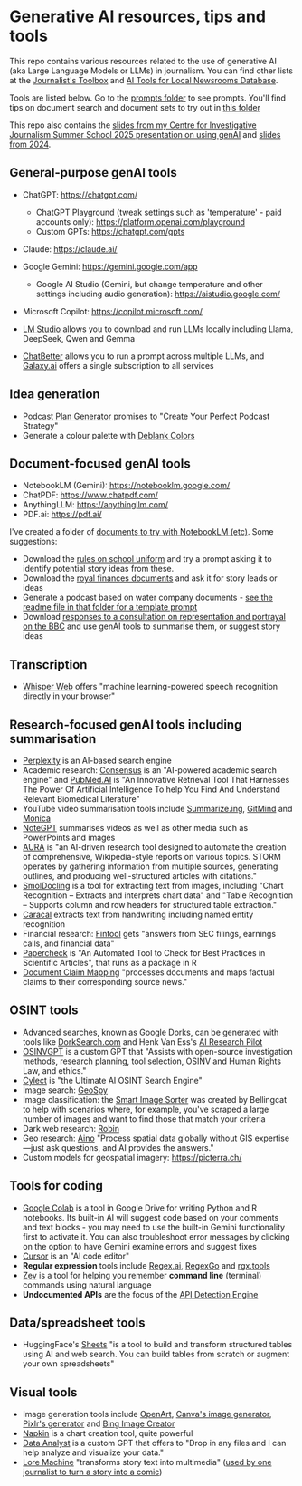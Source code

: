 # Generative AI resources, tips and tools

This repo contains various resources related to the use of generative AI (aka Large Language Models or LLMs) in journalism. You can find other lists at the [Journalist's Toolbox](https://journaliststoolbox.ai/chatgpt-tools/) and [AI Tools for Local Newsrooms Database](https://airtable.com/appnP5pmnsMFGYoAI/shrQeIsvzGoTbdp7b/tblvwDhL4X23V1pTp/viwN8zctay9H2N0ir?blocks=hide).

Tools are listed below. Go to the [prompts folder](https://github.com/paulbradshaw/genAI/tree/main/prompts) to see prompts. You'll find tips on document search and document sets to try out in [this folder](https://github.com/paulbradshaw/genAI/tree/main/docsfornotebooklm)

This repo also contains the [slides from my Centre for Investigative Journalism Summer School 2025 presentation on using genAI](https://github.com/paulbradshaw/genAI/blob/main/AI%20in%20journalism%20CIJ%202025.pdf) and [slides from 2024](https://github.com/paulbradshaw/genAI/blob/main/AI%20in%20journalism%20CIJ%202024.pdf).

## General-purpose genAI tools

* ChatGPT: https://chatgpt.com/
  * ChatGPT Playground (tweak settings such as 'temperature' - paid accounts only): https://platform.openai.com/playground
  * Custom GPTs: https://chatgpt.com/gpts
* Claude: https://claude.ai/
* Google Gemini: https://gemini.google.com/app
  * Google AI Studio (Gemini, but change temperature and other settings including audio generation): https://aistudio.google.com/
* Microsoft Copilot: https://copilot.microsoft.com/
* [LM Studio](https://lmstudio.ai/) allows you to download and run LLMs locally including Llama, DeepSeek, Qwen and Gemma

* [ChatBetter](https://www.chatbetter.com/) allows you to run a prompt across multiple LLMs, and [Galaxy.ai](https://galaxy.ai/) offers a single subscription to all services 

## Idea generation

* [Podcast Plan Generator](https://planner.alitu.com/) promises to "Create Your Perfect Podcast Strategy"
* Generate a colour palette with [Deblank Colors](https://deblank.com/colors)

## Document-focused genAI tools

* NotebookLM (Gemini): https://notebooklm.google.com/
* ChatPDF: https://www.chatpdf.com/
* AnythingLLM: https://anythingllm.com/
* PDF.ai: https://pdf.ai/

I've created a folder of [documents to try with NotebookLM (etc)](https://github.com/paulbradshaw/genAI/tree/main/docsfornotebooklm). Some suggestions:

* Download the [rules on school uniform](https://github.com/paulbradshaw/genAI/tree/main/docsfornotebooklm/schooluniformrules) and try a prompt asking it to identify potential story ideas from these.
* Download the [royal finances documents](https://github.com/paulbradshaw/genAI/tree/main/docsfornotebooklm/royalfinances) and ask it for story leads or ideas
* Generate a podcast based on water company documents - [see the readme file in that folder for a template prompt](https://github.com/paulbradshaw/genAI/tree/main/docsfornotebooklm/waterplans)
* Download [responses to a consultation on representation and portrayal on the BBC](https://github.com/paulbradshaw/genAI/tree/main/docsfornotebooklm/consultationbbc) and use genAI tools to summarise them, or suggest story ideas

## Transcription

* [Whisper Web](https://huggingface.co/spaces/Xenova/whisper-web) offers "machine learning-powered speech recognition directly in your browser"

## Research-focused genAI tools including summarisation

* [Perplexity](https://www.perplexity.ai/) is an AI-based search engine
* Academic research: [Consensus](https://consensus.app) is an "AI-powered academic search engine" and [PubMed.AI](https://www.pubmed.ai/home) is "An Innovative Retrieval Tool That Harnesses The Power Of Artificial Intelligence To help You Find And Understand Relevant Biomedical Literature"
* YouTube video summarisation tools include [Summarize.ing](https://summarize.ing/), [GitMind](https://gitmind.com/youtube-video-summarizer) and [Monica](https://monica.im/en/products/ai-video-summarizer)
* [NoteGPT](https://notegpt.io/) summarises videos as well as other media such as PowerPoints and images
* [AURA](https://www.journalismai.info/blog/an-ai-research-tool-for-journalists) is "an AI-driven research tool designed to automate the creation of comprehensive, Wikipedia-style reports on various topics. STORM operates by gathering information from multiple sources, generating outlines, and producing well-structured articles with citations."
* [SmolDocling](https://huggingface.co/ds4sd/SmolDocling-256M-preview) is a tool for extracting text from images, including "Chart Recognition – Extracts and interprets chart data" and "Table Recognition – Supports column and row headers for structured table extraction."
* [Caracal](https://huggingface.co/spaces/wjbmattingly/caracal) extracts text from handwriting including named entity recognition
* Financial research: [Fintool](https://fintool.com/) gets "answers from SEC filings, earnings calls, and financial data"
* [Papercheck](https://daniellakens.blogspot.com/2025/06/introducing-papercheck.html?m=1) is "An Automated Tool to Check for Best Practices in Scientific Articles", that runs as a package in R
* [Document Claim Mapping](https://github.com/francesco-s/document-claim-mapping) "processes documents and maps factual claims to their corresponding source news."

## OSINT tools

* Advanced searches, known as Google Dorks, can be generated with tools like [DorkSearch.com](https://dorksearch.com/) and Henk Van Ess's [AI Research Pilot](https://digitaldigging.org/research/)
* [OSINVGPT](https://chatgpt.com/g/g-Mk7QifBG8-osinvgpt) is a custom GPT that "Assists with open-source investigation methods, research planning, tool selection, OSINV and Human Rights Law, and ethics."
* [Cylect](https://cylect.io/) is "the Ultimate AI OSINT Search Engine"
* Image search: [GeoSpy](https://geospy.web.app/)
* Image classification: the [Smart Image Sorter](https://colab.research.google.com/github/bellingcat/smart-image-sorter/blob/main/interface.ipynb) was created by Bellingcat to help with scenarios where, for example, you've scraped a large number of images and want to find those that match your criteria
* Dark web research: [Robin](https://github.com/apurvsinghgautam/robin) 
* Geo research: [Aino](https://aino.world/) "Process spatial data globally without GIS expertise—just ask questions, and AI provides the answers."
* Custom models for geospatial imagery: https://picterra.ch/


## Tools for coding

* [Google Colab](https://colab.research.google.com/) is a tool in Google Drive for writing Python and R notebooks. Its built-in AI will suggest code based on your comments and text blocks - you may need to use the built-in Gemini functionality first to activate it. You can also troubleshoot error messages by clicking on the option to have Gemini examine errors and suggest fixes
* [Cursor](https://www.cursor.com/en) is an "AI code editor"
* **Regular expression** tools include [Regex.ai](https://regex.ai/), [RegexGo](https://www.regexgo.com/) and [rgx.tools](https://rgx.tools/)
* [Zev](https://github.com/dtnewman/zev#readme) is a tool for helping you remember **command line** (terminal) commands using natural language
* **Undocumented APIs** are the focus of the [API Detection Engine](https://github.com/ecz2515/api-detection-engine)

  
## Data/spreadsheet tools

* HuggingFace's [Sheets](https://huggingface.co/spaces/aisheets/sheets) "is a tool to build and transform structured tables using AI and web search. You can build tables from scratch or augment your own spreadsheets"

## Visual tools

* Image generation tools include [OpenArt](https://openart.ai/), [Canva's image generator](https://www.canva.com/ai-image-generator/), [Pixlr's generator](https://pixlr.com/image-generator/) and [Bing Image Creator](https://www.bing.com/images/create)
* [Napkin](https://www.napkin.ai/) is a chart creation tool, quite powerful
* [Data Analyst](https://chatgpt.com/g/g-HMNcP6w7d-data-analyst?model=gpt-4o) is a custom GPT that offers to "Drop in any files and I can help analyze and visualize your data."
* [Lore Machine](https://www.loremachine.world/) "transforms story text into multimedia" ([used by one journalist to turn a story into a comic](https://www.technologyreview.com/2024/03/05/1089458/generative-ai-turn-my-story-into-comic-images-lore-machine/?truid=%252A%257CLINKID%257C%252A&mc_cid=17070bf49e&mc_eid=32e65cfa9b))

